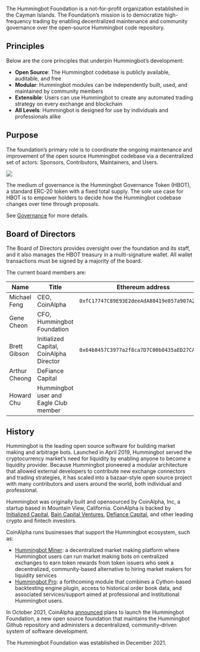 The Hummingbot Foundation is a not-for-profit organization established in the Cayman Islands. The Foundation’s mission is to democratize high-frequency trading by enabling decentralized maintenance and community governance over the open-source Hummingbot code repository.

## Principles

Below are the core principles that underpin Hummingbot’s development:

* **Open Source**: The Hummingbot codebase is publicly available, auditable, and free
* **Modular**: Hummingbot modules can be independently built, used, and maintained by community members
* **Extensible**: Users can use Hummingbot to create any automated trading strategy on every exchange and blockchain
* **All Levels**: Hummingbot is designed for use by individuals and professionals alike

## Purpose

The foundation’s primary role is to coordinate the ongoing maintenance and improvement of the open source Hummingbot codebase via a decentralized set of actors: Sponsors, Contributors, Maintainers, and Users.

![](/assets/img/foundation-flywheel.webp)

The medium of governance is the Hummingbot Governance Token (HBOT), a standard ERC-20 token with a fixed total supply. The sole use case for HBOT is to empower holders to decide how the Hummingbot codebase changes over time through proposals. 

See [Governance](/governance) for more details.

## Board of Directors

The Board of Directors provides oversight over the foundation and its staff, and it also manages the HBOT treasury in a multi-signature wallet. All wallet transactions must be signed by a majority of the board.

The current board members are:

| Name              | Title                          | Ethereum address                             |
|-------------------|--------------------------------|----------------------------------------------|
| Michael Feng      | CEO, CoinAlpha            | `0xfC17747C89E93E2deeAdA88419e857a907A20313` |
| Gene Cheon        | CFO, Hummingbot Foundation     |  |
| Brett Gibson      | Initialized Capital, CoinAlpha Director | `0x64b8457C3977a2f8ca7D7C00b0435aED27CA34C3` |
| Arthur Cheong     | DeFiance Capital           |  |
| Howard Chu        | Hummingbot user and Eagle Club member            |  |

## History

Hummingbot is the leading open source software for building market making and arbitrage bots. Launched in April 2019, Hummingbot served the cryptocurrency market’s need for liquidity by enabling anyone to become a liquidity provider. Because Hummingbot pioneered a modular architecture that allowed external developers to contribute new exchange connectors and trading strategies, it has scaled into a bazaar-style open source project with many contributors and users around the world, both individual and professional.

Hummingbot was originally built and opensourced by CoinAlpha, Inc, a startup based in Mountain View, California. CoinAlpha is backed by [Initialized Capital](https://initialized.com/), [Bain Capital Ventures](https://www.baincapitalventures.com/), [Defiance Capital](https://www.defiance.capital/), and other leading crypto and fintech investors.

CoinAlpha runs businesses that support the Hummingbot ecosystem, such as:

* [Hummingbot Miner](https://miner.hummingbot.io): a decentralized market making platform where Hummingbot users can run market making bots on centralized exchanges to earn token rewards from token issuers who seek a decentralized, community-based alternative to hiring market makers for liquidity services
* [Hummingbot Pro](/developers/architecture/#hummingbot-pro-preview): a forthcoming module that combines a Cython-based backtesting engine plugin, access to historical order book data, and associated services/support aimed at professional and institutional Hummingbot users.

In October 2021, CoinAlpha [announced](/news/foundation) plans to launch the Hummingbot Foundation, a new open source foundation that maintains the Hummingbot Github repository and administers a decentralized, community-driven system of software development. 

The Hummingbot Foundation was established in December 2021.
